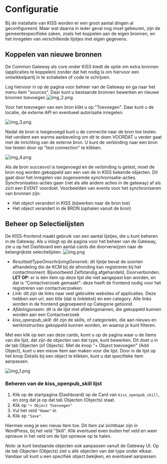# Configuratie
Bij de installatie van KISS worden er een groot aantal dingen al geconfigureerd. Maar wat daarna in ieder geval nog moet gebeuren, zijn de gemeentespecifieke zaken, zoals het koppelen aan de eigen bronnen, en het inregelen van verschillende lijstjes met eigen gegevens.  

## Koppelen van nieuwe bronnen

De Common Gateway als core onder KISS biedt de optie om extra bronnen (applicaties te koppelen) zonder dat het nodig is om hiervoor een ontwikkelpartij in te schakelen of code te schrijven.

Log hiervoor in op de pagina voor beheer van de Gateway en ga naar het menu item "sources". Daar kunt u bestaande bronnen bewerken en nieuwe bronnen toevoegen
![img_2.png](img_2.png)

Voor het toevoegen van een bron klikt u op "Toevoegen". Daar kunt u de locatie, de externe API en eventueel autorisatie inregelen.

![img_3.png](img_3.png)

Nadat de bron is toegevoegd kunt u de connectie naar de bron toe testen. Het verdient een warme aanbeveling om dit te doen VOORDAT u verder gaat met de inrichting van de externe bron. U kunt de verbinding naar een bron toe testen door op "test connection" te klikken.

![img_4.png](img_4.png)

Als de bron succesvol is toegevoegd en de verbinding is getest, moet de bron nog worden gekoppeld aan een van de in KISS bekende objecten. Dit gaat door het inregelen van zogenoemde synchronisatie-acties. Synchronisaties-acties gaan (net als alle andere acties in de gateway) af als zich een EVENT voordoet. Voorbeelden van events voor het synchroniseren van bronnen zijn:

- Het object verandert in KISS (bijwerken naar de bron toe)
- Het object verandert in de BRON (ophalen vanuit de bron)


## Beheer op Selectielijsten
De KISS-frontend maakt gebruik van een aantal lijstjes, die u kunt beheren in de Gateway. Als u inlogt op de pagina voor het beheer van de Gateway, zie u op het Dashboard een aantal cards die doorverwijzen naar de belangrijkste selectielijsten.
![img.png](img.png)

* _ResultaatTypeOmschrijvingGeneriek_: dit lijstje bevat de soorten afhandeling die de KCM bij de afronding kan registreren bij het contactmoment. Bijvoorbeeld Zelfstandig afgehandeld, Doorverbonden. 
**LET OP:** er is één item op deze lijst die niet aangepast kan worden, en dat is "Contactverzoek gemaakt": deze heeft de frontend nodig voor het registreren van contactverzoeken.
* _Link_: dit zijn de links naar veel gebruikte websites of applicaties. Deze hebben een url, een title (dat is linktekst) en een category. Alle links worden in de frontend gegroepeerd op Categorie getoond. 
* _Afdelingsnaam_: dit is de lijst met afdelingsnamen, die gekoppeld kunnen worden aan een Contactverzoek
* _kiss_openpub_skill_: dit zijn de skills, of categorieën, die aan nieuws en werkinstructies gekoppeld kunnen worden, en waarop je kunt filteren. 



Met een klik op een van deze cards, komt u op de pagina waar u de items van die lijst, dat zijn de objecten van dat type, kunt bewerken. Dit doet u in de tab Objecten (of Objects). Met de knop "+ Object toevoegen" (Add Object), kunt u een nieuw item aan maken voor die lijst. Door in de lijst op het knop Details bij een object te klikken, kunt u dat specifieke item aanpassen.  

![img_1.png](img_1.png)

### Beheren van de kiss_openpub_skill lijst

1. Klik op de startpagina (Dashboard) op de Card van `kiss_openpub_skill`, en zorg dat je op dat tab Objecten (Objects) staat.
2. Klik op `"+ Object Toevoegen"`
3. Vul het veld `"Name"` in
4. Klik op `"Save"`.

Hiermee voeg je een nieuw item toe. Dit item zal zichtbaar zijn in WordPress, bij het veld "Skill". Klik eventueel even buiten het veld en weer opnieuw in het veld om de lijst opnieuw op te halen. 

_Note:_ je kunt bestaande objecten ook aanpassen vanuit de Gateway UI. Op de tab Objecten (Objects) ziet u alle objecten van dat type onder elkaar. Vandaar uit kunt u een specifiek object bekijken, en eventueel aanpassen. 

